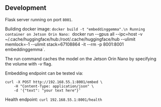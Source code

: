 ## Development

Flask server running on port `8001`.

Building docker image: `docker build -t "embeddinggemma".\n
Running container on Jetson Orin Nano: `docker run --gpus all --ipc=host -v ~/.cache/huggingface/hub:/root/.cache/huggingface/hub --ulimit memlock=-1 --ulimit stack=67108864 -it --rm -p 8001:8001  embeddinggemma`.

The run command caches the model on the Jetson Orin Nano by specifying the volume with *-v* flag.

Embedding endpoint can be tested via:
```
curl -X POST http://192.168.55.1:8001/embed \
    -H "Content-Type: application/json" \
    -d '{"text": "your text here"}'
```

Health endpoint: `curl 192.168.55.1:8001/health`